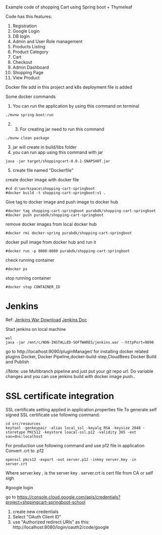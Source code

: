 Example code of shopping Cart using Spring boot + Thymeleaf

Code has this features:
1. Registration
2. Google Login
3. DB login
4. Admin and User Role management
5. Products Listing
6. Product Category
7. Cart
8. Checkout
9. Admin Dashboard
10. Shopping Page
11. View Product

Docker file add in this project and k8s deployment file is added

Some docker commands
1. You can run the application by using this command on terminal
```
./mvnw spring-boot:run
```
2. 3. For creating jar need to run this command 
```
./mvnw clean package
```
3. jar will create in build/libs folder
4. you can run app using this command with jar
```
java -jar target/shoppingcart-0.0.1-SNAPSHOT.jar
```
5. create file named "Dockerfile"

create docker image with docker file
```shell
#cd d:\workspace\shopping-cart-springboot
#docker build -t shopping-cart-springboot:v1 .
```

Give tag to docker image and push image to docker hub
```shell
#docker tag shopping-cart-springboot purabdk/shopping-cart-springboot
#docker push purabdk/shopping-cart-springboot
```

remove docker images from local docker hub
```shell
#docker rmi docker-spring purabdk/shopping-cart-springboot
```

docker pull image from docker hub and run it
```shell
#docker run -p 8080:8080 purabdk/shopping-cart-springboot
```

check running container
```shell
#docker ps
```

stop running container
```shell
#docker stop CONTAINER_ID
```

# Jenkins
Ref:
[Jenkins War Download](https://www.jenkins.io/download/)
[Jenkins Doc](https://www.jenkins.io/doc/book/installing/initial-settings/)


Start jenkins on local machine

```
wsl
java -jar /mnt/c/NON-INSTALLED-SOFTWARES/jenkins.war --httpPort=9090
```

go to http://localhost:9090/pluginManager/ for installing docker related plugins
Docker, Docker Pipeline,docker-build-step,CloudBees Docker Build and Publish

//Note: use Multibranch pipeline and just put your git repo url.
Do variable changes and you can use jenkins build with docker image push..

# SSL certificate integration

SSL certificate setting applied in application.properties file
To generate self signed SSL certificate use following command:
```
cd src/resources
keytool -genkeypair -alias local_ssl -keyalg RSA -keysize 2048 -storetype PKCS12 -keystore loacal-ssl.p12 -validity 365 -ext san=dns:localhost
```

For production use following command and use p12 file in application
Convert .crt to .p12
```
openssl pkcs12 -export -out server.p12 -inkey server.key -in server.crt
```
Where server.key , is the server key . server.crt is cert file from CA or self sigh

#google login

go to https://console.cloud.google.com/apis/credentials?project=shppingcart-springboot-school
1. create new credentials
2. Select "OAuth Client ID"
3. use "Authorized redirect URIs" as this: http://localhost:8080/login/oauth2/code/google
